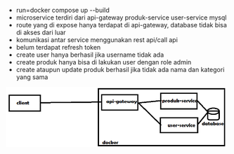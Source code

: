 - run=docker compose up --build
- microservice terdiri dari api-gateway produk-service user-service mysql
- route yang di expose hanya terdapat di api-gateway, database tidak bisa di akses dari luar
- komunikasi antar service menggunakan rest api/call api
- belum terdapat refresh token
- create user hanya berhasil jika username tidak ada
- create produk hanya bisa di lakukan user dengan role admin
- create ataupun update produk berhasil jika tidak ada nama dan kategori yang sama

![](schema.png)